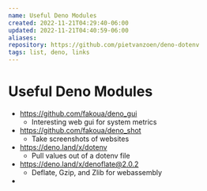 ```yaml
---
name: Useful Deno Modules
created: 2022-11-21T04:29:40-06:00
updated: 2022-11-21T04:40:59-06:00
aliases: 
repository: https://github.com/pietvanzoen/deno-dotenv
tags: list, deno, links
---
```

# Useful Deno Modules

- https://github.com/fakoua/deno_gui
	- Interesting web gui for system metrics
- https://github.com/fakoua/deno_shot
	- Take screenshots of websites
- https://deno.land/x/dotenv
	- Pull values out of a dotenv file
- https://deno.land/x/denoflate@2.0.2
	- Deflate, Gzip, and Zlib for webassembly
- 